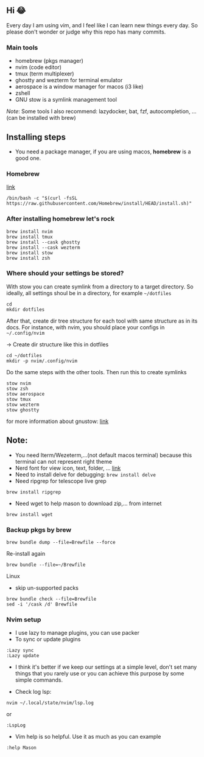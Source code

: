 ## Hi 😂
Every day I am using vim, and I feel like I can learn new things every day.
So please don't wonder or judge why this repo has many commits.

### Main tools
- homebrew (pkgs manager)
- nvim (code editor)
- tmux (term multiplexer)
- ghostty and wezterm for terminal emulator
- aerospace is a window manager for macos (i3 like)
- zshell
- GNU stow is a symlink management tool

_Note_: Some tools I also recommend: lazydocker, bat, fzf, autocompletion, ... (can be installed with brew)

## Installing steps
- You need a package manager, if you are using macos, **homebrew** is a good one.

### Homebrew

[link](https://docs.brew.sh/Installation)

```shell
/bin/bash -c "$(curl -fsSL https://raw.githubusercontent.com/Homebrew/install/HEAD/install.sh)"
```

### After installing homebrew let's rock

```shell
brew install nvim
brew install tmux
brew install --cask ghostty
brew install --cask wezterm
brew install stow
brew install zsh
```

### Where should your settings be stored?

With stow you can create symlink from a directory to a target directory. 
So ideally, all settings shoul be in a directory, for example `~/dotfiles`

```shell
cd
mkdir dotfiles
```

After that, create dir tree structure for each tool with same structure as in its docs.
For instance, with nvim, you should place your configs in `~/.config/nvim`

-> Create dir structure like this in dotfiles
```shell
cd ~/dotfiles
mkdir -p nvim/.config/nvim
```
Do the same steps with the other tools.
Then run this to create symlinks

```shell
stow nvim
stow zsh
stow aerospace
stow tmux
stow wezterm
stow ghostty
```

for more information about gnustow: [link](https://www.gnu.org/software/stow/)

## Note:
- You need Iterm/Wezeterm,...(not default macos terminal) because this terminal can not represent right theme
- Nerd font for view icon, text, folder, ...  [link](https://www.nerdfonts.com/)
- Need to install delve for debugging: `brew install delve`
- Need ripgrep for telescope live grep
```shell
brew install ripgrep
```
- Need wget to help mason to download zip,... from internet
```shell
brew install wget
```
### Backup pkgs by brew
```shell
brew bundle dump --file=Brewfile --force
```

Re-install again 

```shell
brew bundle --file=~/Brewfile
```

Linux 
- skip un-supported packs
```shell
brew bundle check --file=Brewfile
sed -i '/cask /d' Brewfile 
```

### Nvim setup
- I use lazy to manage plugins, you can use packer
- To sync or update plugins

```shell
:Lazy sync
:Lazy update
```
- I think it's better if we keep our settings at a simple level, don't set many things
that you rarely use or you can achieve this purpose by some simple commands.

- Check log lsp: 

```shell
nvim ~/.local/state/nvim/lsp.log
``` 
or 
```
:LspLog
```
- Vim help is so helpful. Use it as much as you can
example
```
:help Mason
```

